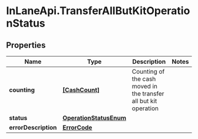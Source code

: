 # InLaneApi.TransferAllButKitOperationStatus

## Properties
Name | Type | Description | Notes
------------ | ------------- | ------------- | -------------
**counting** | [**[CashCount]**](CashCount.md) | Counting of the cash moved in the transfer all but kit operation | 
**status** | [**OperationStatusEnum**](OperationStatusEnum.md) |  | 
**errorDescription** | [**ErrorCode**](ErrorCode.md) |  | 
